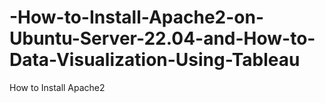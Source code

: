 # -How-to-Install-Apache2-on-Ubuntu-Server-22.04-and-How-to-Data-Visualization-Using-Tableau
How to Install Apache2

